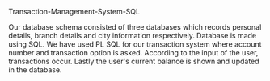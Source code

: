 Transaction-Management-System-SQL

Our database schema consisted of three databases which records personal details, branch details and city information respectively.
Database is made using SQL. We have used PL SQL for our transaction system where account number and transaction option is asked.
According to the input of the user, transactions occur. Lastly the user's current balance is shown and updated in the database.
